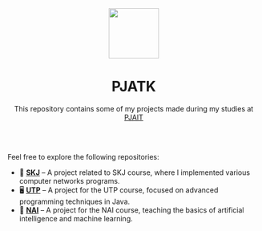 <div align="center">

<img src="https://encrypted-tbn0.gstatic.com/images?q=tbn:ANd9GcRwe93aIWFlx8Yd4u01hO173tsxUejxVErmkg&s" width="100">

# PJATK

This repository contains some of my projects made during my studies at [PJAIT](https://pja.edu.pl/) 

</div>
<br><br>

Feel free to explore the following repositories:

- 📲 [**SKJ**](https://github.com/alessandra3747/SKJ) – A project related to SKJ course, where I implemented various computer networks programs.
- 🖥️ [**UTP**](https://github.com/alessandra3747/UTP) – A project for the UTP course, focused on advanced programming techniques in Java.
- 🧠 [**NAI**](https://github.com/alessandra3747/NAI) – A project for the NAI course, teaching the basics of artificial intelligence and machine learning.


